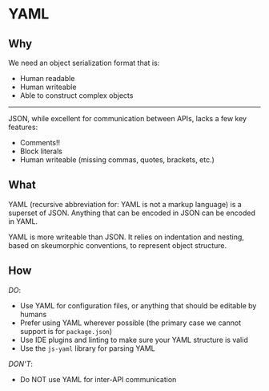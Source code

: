 # YAML

## Why

We need an object serialization format that is:

- Human readable
- Human writeable
- Able to construct complex objects

---

JSON, while excellent for communication between APIs, lacks a few key features:

- Comments!!
- Block literals
- Human writeable (missing commas, quotes, brackets, etc.)

## What

YAML (recursive abbreviation for: YAML is not a markup language) is a superset of JSON. Anything that can be encoded in JSON can be encoded in YAML.

YAML is more writeable than JSON. It relies on indentation and nesting, based on skeumorphic conventions, to represent object structure.

## How

*DO*:
- Use YAML for configuration files, or anything that should be editable by humans
- Prefer using YAML wherever possible (the primary case we cannot support is for `package.json`)
- Use IDE plugins and linting to make sure your YAML structure is valid
- Use the `js-yaml` library for parsing YAML

*DON'T*:
- Do NOT use YAML for inter-API communication
